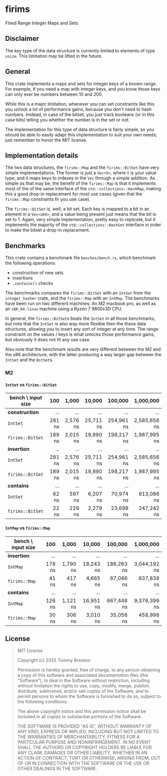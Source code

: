 # firims

FIxed Range Integer Maps and Sets

## Disclaimer

The key type of the data structure is currently limited to elements of type
`usize`. This limitation may be lifted in the future.

## General

This crate implements a maps and sets for integer keys of a known range. For
example, if you need a map with integer keys, and you know those keys can only
ever be numbers between 10 and 200.

While this is a major limitation, whenever you can set constraints like this you
unlock a lot of performance gains, because you don't need to hash numbers.
Instead, in case of the bitset, you just track booleans (or in this case bits)
telling you whether the number is in the set or not.

The implementation for this type of data structure is fairly simple, so you
should be able to easily adapt this implementation to suit your own needs; just
remember to honor the MIT license.

## Implementation details

The two data structures, the `firims::Map` and the `firims::BitSet` have very
simple implementations. The former is just a `Vec<V>`, where `V` is your value
type, and it maps keys to indexes in the `Vec` through a simple addition. As
simple as that may be, the benefit of the `firims::Map` is that it implements
most of the of the same interface of the `std::collections::HashMap`, making
this a good drop-in replacement for most use cases (given that the
`firims::Map` constraints fir you use case).

The `firims::BitSet` is, well, a bit set. Each key is mapped to a bit in an
element in a `Vec<u64>`, and a value being present just means that the bit is
set to 1. Again, very simple implementation, pretty easy to replicate, but it
implements the majority of the `std::collections::HashSet` interface in order to
make the bitset a drop-in replacement.

## Benchmarks

This crate contains a benchmark file `benches/bench.rs`, which benchmark the
following operations:

- construction of new sets
- insertions
- `.contains()` checks

The benchmarks compares the `firims::BitSet` with an `IntSet` from the
`integer_hasher` crate, and the `firims::Map` with an `IntMap`. The benchmarks
have been run on two different machines: An M2 macbook pro, as well as an
`x86_64-linux` machine using a Ryzen 7 9800x3D CPU.

In general, the `firims::BitSet`s beats the `IntSet` in all those benchmarks,
but note that the `IntSet` is also way more flexible then the these data
structures, allowing you to insert any sort of integer at any time. The range
constraint on the values / keys is what unlocks those performance gains, but
obviously it does not fit any use case.

Also note that the benchmark results are very different between the M2 and the
x86 architecture, with the latter producing a way larger gap between the
`IntSet` and the `BitSet`s.

### M2

#### `IntSet` vs `firims::BitSet`

| bench \ input size |    100 |    1,000 |    10,000 |    100,000 |    1,000,000 |
| ------------------ | -----: | -------: | --------: | ---------: | -----------: |
| **construction**   |    ... |      ... |       ... |        ... |          ... |
| `IntSet`           | 281 ns | 2,576 ns | 25,711 ns | 254,961 ns | 2,585,656 ns |
| `firims::BitSet`   | 189 ns | 2,015 ns | 19,890 ns | 198,217 ns | 1,987,995 ns |
| **insertion**      |    ... |      ... |       ... |        ... |          ... |
| `IntSet`           | 281 ns | 2,576 ns | 25,711 ns | 254,961 ns | 2,585,656 ns |
| `firims::BitSet`   | 189 ns | 2,015 ns | 19,890 ns | 198,217 ns | 1,987,995 ns |
| **contains**       |    ... |      ... |       ... |        ... |          ... |
| `IntSet`           |  62 ns |   597 ns |  6,207 ns |  70,974 ns |   913,086 ns |
| `firims::BitSet`   |  22 ns |   229 ns |  2,279 ns |  23,698 ns |   247,242 ns |

#### `IntMap` vs `firims::Map`

| bench \ input size |    100 |    1,000 |    10,000 |    100,000 |    1,000,000 |
| ------------------ | -----: | -------: | --------: | ---------: | -----------: |
| **insertion**      |    ... |      ... |       ... |        ... |          ... |
| `IntMap`           | 178 ns | 1,790 ns | 18,243 ns | 186,263 ns | 3,044,192 ns |
| `firims::Map`      |  41 ns |   417 ns |  4,665 ns |  67,046 ns |   837,838 ns |
| **contains**       |    ... |      ... |       ... |        ... |          ... |
| `IntMap`           | 126 ns | 1,121 ns | 16,951 ns | 667,448 ns | 9,376,399 ns |
| `firims::Map`      |  30 ns |   306 ns |  3,010 ns |  35,056 ns |   458,998 ns |

## License

> MIT License
>
> Copyright (c) 2025 Tommy Breslein
>
> Permission is hereby granted, free of charge, to any person obtaining a copy
> of this software and associated documentation files (the "Software"), to deal
> in the Software without restriction, including without limitation the rights
> to use, copy, modify, merge, publish, distribute, sublicense, and/or sell
> copies of the Software, and to permit persons to whom the Software is
> furnished to do so, subject to the following conditions:
>
> The above copyright notice and this permission notice shall be included in all
> copies or substantial portions of the Software.
>
> THE SOFTWARE IS PROVIDED "AS IS", WITHOUT WARRANTY OF ANY KIND, EXPRESS OR
> IMPLIED, INCLUDING BUT NOT LIMITED TO THE WARRANTIES OF MERCHANTABILITY,
> FITNESS FOR A PARTICULAR PURPOSE AND NONINFRINGEMENT. IN NO EVENT SHALL THE
> AUTHORS OR COPYRIGHT HOLDERS BE LIABLE FOR ANY CLAIM, DAMAGES OR OTHER
> LIABILITY, WHETHER IN AN ACTION OF CONTRACT, TORT OR OTHERWISE, ARISING FROM,
> OUT OF OR IN CONNECTION WITH THE SOFTWARE OR THE USE OR OTHER DEALINGS IN THE
> SOFTWARE.
